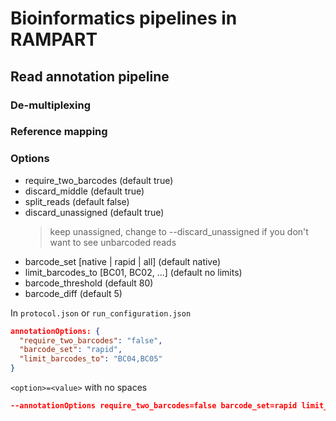 
# Bioinformatics pipelines in RAMPART


## Read annotation pipeline

### De-multiplexing

### Reference mapping

### Options

- require_two_barcodes (default true)
- discard_middle (default true)
- split_reads (default false)
- discard_unassigned (default true) 
  > keep unassigned, change to --discard_unassigned if you don't want to see unbarcoded reads
- barcode_set [native | rapid | all] (default native)
- limit_barcodes_to [BC01, BC02, ...] (default no limits)
- barcode_threshold <threshold> (default 80)
- barcode_diff <differences> (default 5)

In `protocol.json` or `run_configuration.json`
```json
annotationOptions: {
  "require_two_barcodes": "false",
  "barcode_set": "rapid",
  "limit_barcodes_to": "BC04,BC05"
}
```

`<option>=<value>` with no spaces

```json
--annotationOptions require_two_barcodes=false barcode_set=rapid limit_barcodes_to=BC04,BC05
```
